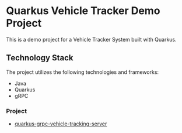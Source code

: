# Quarkus Vehicle Tracker Demo Project

This is a demo project for a Vehicle Tracker System built with Quarkus.


## Technology Stack

The project utilizes the following technologies and frameworks:

- Java
- Quarkus
- gRPC


### Project

- [quarkus-grpc-vehicle-tracking-server](/quarkus-grpc-vehicle-tracking-server)